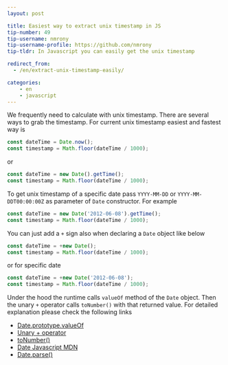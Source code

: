 ```yaml
---
layout: post

title: Easiest way to extract unix timestamp in JS
tip-number: 49
tip-username: nmrony
tip-username-profile: https://github.com/nmrony
tip-tldr: In Javascript you can easily get the unix timestamp

redirect_from:
  - /en/extract-unix-timestamp-easily/

categories:
    - en
    - javascript
---
```


We frequently need to calculate with unix timestamp. There are several ways to grab the timestamp. For current unix timestamp easiest and fastest way is

```js
const dateTime = Date.now();
const timestamp = Math.floor(dateTime / 1000);
```
or

```js
const dateTime = new Date().getTime();
const timestamp = Math.floor(dateTime / 1000);
```

To get unix timestamp of a specific date pass `YYYY-MM-DD` or `YYYY-MM-DDT00:00:00Z` as parameter of `Date` constructor. For example

```js
const dateTime = new Date('2012-06-08').getTime();
const timestamp = Math.floor(dateTime / 1000);
```
You can just add a `+` sign also when declaring a `Date` object like below

```js
const dateTime = +new Date();
const timestamp = Math.floor(dateTime / 1000);
```
or for specific date

```js
const dateTime = +new Date('2012-06-08');
const timestamp = Math.floor(dateTime / 1000);
```
Under the hood the runtime calls `valueOf` method of the `Date` object. Then the unary `+` operator calls `toNumber()` with that returned value. For detailed explanation please check the following links

* [Date.prototype.valueOf](http://es5.github.io/#x15.9.5.8)
* [Unary + operator](http://es5.github.io/#x11.4.6)
* [toNumber()](http://es5.github.io/#x9.3)
* [Date Javascript MDN](https://developer.mozilla.org/en-US/docs/Web/JavaScript/Reference/Global_Objects/Date)
* [Date.parse()](https://developer.mozilla.org/en-US/docs/Web/JavaScript/Reference/Global_Objects/Date/parse)
